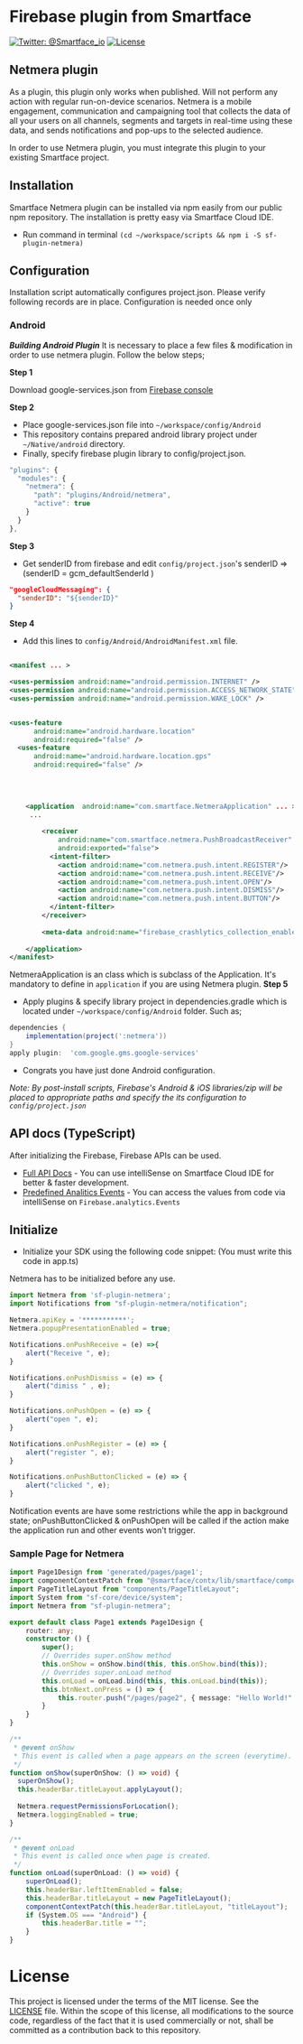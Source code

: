 # Firebase plugin from Smartface
[![Twitter: @Smartface_io](https://img.shields.io/badge/contact-@Smartface_io-blue.svg?style=flat)](https://twitter.com/smartface_io)
[![License](https://img.shields.io/badge/license-MIT-green.svg?style=flat)](https://raw.githubusercontent.com/smartface/sf-extension-extendedlabel/master/LICENSE)

## Netmera plugin
As a plugin, this plugin only works when published. Will not perform any action with regular run-on-device scenarios.
Netmera is a mobile engagement, communication and campaigning tool that collects the data of all your users on all channels, segments and targets in real-time using these data, and sends notifications and pop-ups to the selected audience.

In order to use Netmera plugin, you must integrate this plugin to your existing Smartface project.

## Installation
Smartface Netmera plugin can be installed via npm easily from our public npm repository. The installation is pretty easy via Smartface Cloud IDE.

- Run command in terminal `(cd ~/workspace/scripts && npm i -S sf-plugin-netmera)`

## Configuration
Installation script automatically configures project.json. Please verify following records are in place.
Configuration is needed once only

### Android

***Building Android Plugin***
It is necessary to place a few files & modification in order to use netmera plugin. Follow the below steps;

**Step 1**

Download google-services.json from [Firebase console](https://console.firebase.google.com)

**Step 2**

- Place google-services.json  file  into `~/workspace/config/Android` 
- This repository contains prepared android library project under `~/Native/android` directory. 
- Finally, specify firebase plugin library to config/project.json.

```javascript
"plugins": {
  "modules": {
    "netmera": {
      "path": "plugins/Android/netmera",
      "active": true
    }
  }
},
```

**Step 3**

- Get senderID from firebase and edit `config/project.json`'s senderID ⇒ (senderID = gcm_defaultSenderId ) 

```json
"googleCloudMessaging": {
  "senderID": "${senderID}"
}
```
**Step 4**

- Add this lines to `config/Android/AndroidManifest.xml` file.
```xml

<manifest ... >

<uses-permission android:name="android.permission.INTERNET" />
<uses-permission android:name="android.permission.ACCESS_NETWORK_STATE" />
<uses-permission android:name="android.permission.WAKE_LOCK" />


<uses-feature
      android:name="android.hardware.location"
      android:required="false" />
  <uses-feature
      android:name="android.hardware.location.gps"
      android:required="false" />
      
      

    
    <application  android:name="com.smartface.NetmeraApplication" ... >
     ...
     
        <receiver
            android:name="com.smartface.netmera.PushBroadcastReceiver"
            android:exported="false">
          <intent-filter>
            <action android:name="com.netmera.push.intent.REGISTER"/>
            <action android:name="com.netmera.push.intent.RECEIVE"/>
            <action android:name="com.netmera.push.intent.OPEN"/>
            <action android:name="com.netmera.push.intent.DISMISS"/>
            <action android:name="com.netmera.push.intent.BUTTON"/>
          </intent-filter>
        </receiver>
    
        <meta-data android:name="firebase_crashlytics_collection_enabled" android:value="false"/>
     
    </application>
</manifest>
```
NetmeraApplication is an class which is subclass of the Application. It's mandatory to define in `application`  if you are using Netmera plugin. 
**Step 5**
- Apply plugins & specify library project in dependencies.gradle which is located under `~/workspace/config/Android` folder. Such as;

```groovy
dependencies {
	implementation(project(':netmera'))
}
apply plugin:  'com.google.gms.google-services'
```
- Congrats you have just done Android configuration.

*Note:  By post-install scripts, Firebase's Android & iOS libraries/zip will be placed to appropriate paths and specify the its configuration to `config/project.json`*

## API docs (TypeScript)
After initializing the Firebase, Firebase APIs can be used.
- [Full API Docs](./doc/API.md) - You can use intelliSense on Smartface Cloud IDE for better & faster development.
- [Predefined Analitics Events](./doc/firebaseAnalyticsEvent.md) - You can access the values from code via intelliSense on `Firebase.analytics.Events`

## Initialize
- Initialize your SDK using the following code snippet: (You must write this code in app.ts)

Netmera has to be initialized before any use.

```typescript
import Netmera from 'sf-plugin-netmera';
import Notifications from "sf-plugin-netmera/notification";

Netmera.apiKey = '***********';
Netmera.popupPresentationEnabled = true;

Notifications.onPushReceive = (e) =>{ 
    alert("Receive ", e);
}

Notifications.onPushDismiss = (e) => {
    alert("dimiss " , e);
}

Notifications.onPushOpen = (e) => {
    alert("open ", e);
}

Notifications.onPushRegister = (e) => {
    alert("register ", e);
}

Notifications.onPushButtonClicked = (e) => {
    alert("clicked ", e);
}
```

Notification events are have some restrictions while the app in background state; onPushButtonClicked & onPushOpen will be called if the action make the application run and other events won't trigger.

### Sample Page for Netmera
```typescript
import Page1Design from 'generated/pages/page1';
import componentContextPatch from "@smartface/contx/lib/smartface/componentContextPatch";
import PageTitleLayout from "components/PageTitleLayout";
import System from "sf-core/device/system";
import Netmera from "sf-plugin-netmera";

export default class Page1 extends Page1Design {
    router: any;
	constructor () {
        super();
		// Overrides super.onShow method
        this.onShow = onShow.bind(this, this.onShow.bind(this));
		// Overrides super.onLoad method
		this.onLoad = onLoad.bind(this, this.onLoad.bind(this));
        this.btnNext.onPress = () => {
            this.router.push("/pages/page2", { message: "Hello World!" });
        }
    }
}

/**
 * @event onShow
 * This event is called when a page appears on the screen (everytime).
 */
function onShow(superOnShow: () => void) {
  superOnShow();
  this.headerBar.titleLayout.applyLayout();
  
  Netmera.requestPermissionsForLocation();
  Netmera.loggingEnabled = true;
}

/**
 * @event onLoad
 * This event is called once when page is created.
 */
function onLoad(superOnLoad: () => void) {
    superOnLoad();
    this.headerBar.leftItemEnabled = false;
    this.headerBar.titleLayout = new PageTitleLayout();
    componentContextPatch(this.headerBar.titleLayout, "titleLayout");
    if (System.OS === "Android") {
        this.headerBar.title = "";
    }
}

```


# License
This project is licensed under the terms of the MIT license. See the [LICENSE](https://raw.githubusercontent.com/smartface/sf-extension-extendedlabel/master/LICENSE) file. Within the scope of this license, all modifications to the source code, regardless of the fact that it is used commercially or not, shall be committed as a contribution back to this repository.
